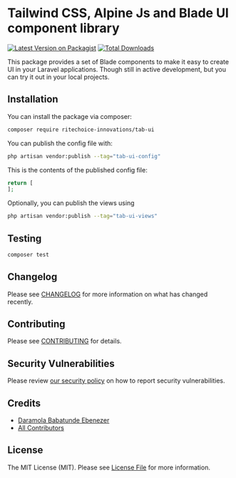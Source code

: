 # Tailwind CSS, Alpine Js and Blade UI component library

[![Latest Version on Packagist](https://img.shields.io/packagist/v/ritechoice-innovations/tab-ui.svg?style=flat-square)](https://packagist.org/packages/ritechoice-innovations/tab-ui)
[![Total Downloads](https://img.shields.io/packagist/dt/ritechoice-innovations/tab-ui.svg?style=flat-square)](https://packagist.org/packages/ritechoice-innovations/tab-ui)

This package provides a set of Blade components to make it easy to create UI in your Laravel applications.
Though still in active development, but you can try it out in your local projects.

## Installation

You can install the package via composer:

```bash
composer require ritechoice-innovations/tab-ui
```

You can publish the config file with:

```bash
php artisan vendor:publish --tag="tab-ui-config"
```

This is the contents of the published config file:

```php
return [
];
```

Optionally, you can publish the views using

```bash
php artisan vendor:publish --tag="tab-ui-views"
```

## Testing

```bash
composer test
```

## Changelog

Please see [CHANGELOG](CHANGELOG.md) for more information on what has changed recently.

## Contributing

Please see [CONTRIBUTING](CONTRIBUTING.md) for details.

## Security Vulnerabilities

Please review [our security policy](../../security/policy) on how to report security vulnerabilities.

## Credits

- [Daramola Babatunde Ebenezer](https://github.com/ritechoice23)
- [All Contributors](../../contributors)

## License

The MIT License (MIT). Please see [License File](LICENSE.md) for more information.
